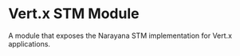 # Vert.x STM Module

A module that exposes the Narayana STM implementation for Vert.x applications.
